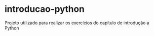 # introducao-python
Projeto utilizado para realizar os exercícios do capítulo de introdução a Python

